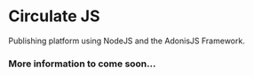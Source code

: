 # Circulate JS

Publishing platform using NodeJS and the AdonisJS Framework.

### More information to come soon...
